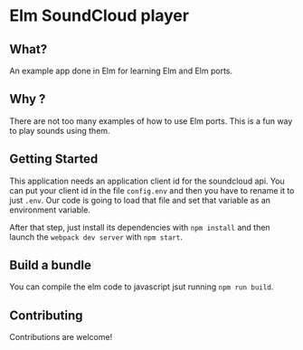 # Elm SoundCloud player

## What?

An example app done in Elm for learning Elm and Elm ports.

## Why ?

There are not too many examples of how to use Elm ports. This is a fun
way to play sounds using them.

## Getting Started

This application needs an application client id for the soundcloud api. You can
put your client id in the file `config.env` and then you have to rename it to
just `.env`. Our code is going to load that file and set that variable as an
environment variable.

After that step, just install its dependencies with `npm install` and then
launch the `webpack dev server` with `npm start`.

## Build a bundle

You can compile the elm code to javascript jsut running `npm run build`.

## Contributing

Contributions are welcome!
